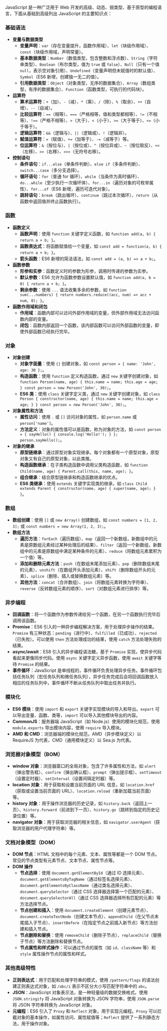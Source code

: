 JavaScript 是一种广泛用于 Web 开发的高级、动态、弱类型、基于原型的编程语言，下面从基础到高级列出 JavaScript 的主要知识点：

### 基础语法

- **变量与数据类型**
  - **变量声明**：`var`（存在变量提升，函数作用域）、`let`（块级作用域）、`const`（块级作用域，声明常量）。
  - **基本数据类型**：`Number`（数值类型，包含整数和浮点数）、`String`（字符串类型）、`Boolean`（布尔类型，值为 `true` 或 `false`）、`Null`（只有一个值 `null`，表示空对象引用）、`Undefined`（变量声明但未赋值时的默认值）、`Symbol`（ES6 新增，创建独一无二的值）。
  - **引用数据类型**：`Object`（对象类型，无序的数据集合）、`Array`（数组类型，有序的数据集合）、`Function`（函数类型，可执行的代码块）。
- **运算符**
  - **算术运算符**：`+`（加）、`-`（减）、`*`（乘）、`/`（除）、`%`（取余）、`++`（自增）、`--`（自减）。
  - **比较运算符**：`==`（相等）、`===`（严格相等，值和类型都相等）、`!=`（不相等）、`!==`（严格不相等）、`>`（大于）、`<`（小于）、`>=`（大于等于）、`<=`（小于等于）。
  - **逻辑运算符**：`&&`（逻辑与）、`||`（逻辑或）、`!`（逻辑非）。
  - **赋值运算符**：`=`（赋值）、`+=`（加等于）、`-=`（减等于）等。
  - **位运算符**：`&`（按位与）、`|`（按位或）、`^`（按位异或）、`~`（按位取反）、`<<`（左移）、`>>`（右移）、`>>>`（无符号右移）。
- **控制语句**
  - **条件语句**：`if...else`（单条件判断）、`else if`（多条件判断）、`switch...case`（多分支选择）。
  - **循环语句**：`for`（普通 for 循环）、`while`（当条件为真时循环）、`do...while`（至少执行一次循环体）、`for...in`（遍历对象的可枚举属性）、`for...of`（ES6 新增，遍历可迭代对象）。
  - **跳转语句**：`break`（跳出循环）、`continue`（跳过本次循环）、`return`（从函数中返回值并终止函数执行）。

### 函数

- **函数定义**
  - **函数声明**：使用 `function` 关键字定义函数，如 `function add(a, b) { return a + b; }`。
  - **函数表达式**：将函数赋值给一个变量，如 `const add = function(a, b) { return a + b; }`。
  - **箭头函数**：ES6 新增的简洁语法，如 `const add = (a, b) => a + b;`。
- **函数参数**
  - **形参和实参**：函数定义时的参数为形参，调用时传递的参数为实参。
  - **默认参数**：ES6 允许为函数参数设置默认值，如 `function add(a, b = 0) { return a + b; }`。
  - **剩余参数**：使用 `...` 语法收集多余的参数，如 `function sum(...numbers) { return numbers.reduce((acc, num) => acc + num, 0); }`。
- **函数作用域和闭包**
  - **作用域**：函数内部可以访问外部作用域的变量，但外部作用域无法访问函数内部的变量。
  - **闭包**：函数内部返回一个函数，该内部函数可以访问外部函数的变量，即使外部函数已经执行完毕。

### 对象

- **对象创建**
  - **对象字面量**：使用 `{}` 创建对象，如 `const person = { name: 'John', age: 30 };`。
  - **构造函数**：使用 `function` 定义构造函数，通过 `new` 关键字创建对象，如 `function Person(name, age) { this.name = name; this.age = age; } const person = new Person('John', 30);`。
  - **ES6 类**：使用 `class` 关键字定义类，通过 `new` 关键字创建对象，如 `class Person { constructor(name, age) { this.name = name; this.age = age; } } const person = new Person('John', 30);`。
- **对象属性和方法**
  - **属性访问**：使用 `.` 或 `[]` 访问对象的属性，如 `person.name` 或 `person['name']`。
  - **方法定义**：对象的属性值可以是函数，称为对象的方法，如 `const person = { sayHello() { console.log('Hello!'); } }; person.sayHello();`。
- **对象的继承**
  - **原型链继承**：通过原型对象实现继承，每个对象都有一个原型对象，原型对象又有自己的原型对象，以此类推。
  - **构造函数继承**：在子类构造函数中调用父类构造函数，如 `function Child(name, age) { Parent.call(this, name, age); }`。
  - **组合继承**：结合原型链继承和构造函数继承的优点。
  - **ES6 类继承**：使用 `extends` 关键字实现类的继承，如 `class Child extends Parent { constructor(name, age) { super(name, age); } }`。

### 数组

- **数组创建**：使用 `[]` 或 `new Array()` 创建数组，如 `const numbers = [1, 2, 3];` 或 `const numbers = new Array(1, 2, 3);`。
- **数组方法**
  - **遍历方法**：`forEach`（遍历数组）、`map`（返回一个新数组，新数组中的元素是原数组元素经过某种处理后的结果）、`filter`（返回一个新数组，新数组中的元素是原数组中满足某种条件的元素）、`reduce`（将数组元素累积为一个值）等。
  - **添加和删除元素方法**：`push`（在数组末尾添加元素）、`pop`（删除数组末尾的元素）、`unshift`（在数组开头添加元素）、`shift`（删除数组开头的元素）、`splice`（删除、插入或替换数组元素）等。
  - **其他方法**：`concat`（合并数组）、`join`（将数组元素转换为字符串）、`reverse`（反转数组元素的顺序）、`sort`（对数组元素进行排序）等。

### 异步编程

- **回调函数**：将一个函数作为参数传递给另一个函数，在另一个函数执行完毕后调用该函数。
- **Promise**：ES6 引入的一种异步编程解决方案，用于处理异步操作的结果。`Promise` 有三种状态：`pending`（进行中）、`fulfilled`（已成功）、`rejected`（已失败）。可以使用 `then` 方法处理成功的结果，使用 `catch` 方法处理失败的结果。
- **async/await**：ES8 引入的异步编程语法糖，基于 `Promise` 实现，使异步代码看起来更像同步代码。使用 `async` 关键字定义异步函数，使用 `await` 关键字等待 `Promise` 的结果。
- **事件循环**：JavaScript 是单线程的，事件循环负责处理异步任务。事件循环包括任务队列（宏任务队列和微任务队列），异步任务完成后会将回调函数放入相应的任务队列中，事件循环不断从任务队列中取出任务并执行。

### 模块化

- **ES6 模块**：使用 `import` 和 `export` 关键字实现模块的导入和导出。`export` 可以导出变量、函数、类等，`import` 可以导入其他模块导出的内容。
- **CommonJS**：服务器端 JavaScript（如 Node.js）使用的模块化规范，使用 `module.exports` 导出模块内容，使用 `require` 导入模块。
- **AMD 和 CMD**：浏览器端的模块化规范，AMD（异步模块定义）以 RequireJS 为代表，CMD（通用模块定义）以 Sea.js 为代表。

### 浏览器对象模型（BOM）

- **window 对象**：浏览器窗口的全局对象，包含了许多属性和方法，如 `alert`（弹出警告框）、`confirm`（弹出确认框）、`prompt`（弹出提示框）、`setTimeout`（设置定时器）、`setInterval`（设置间隔定时器）等。
- **location 对象**：用于获取和设置当前页面的 URL 信息，如 `location.href`（获取或设置当前页面的 URL）、`location.reload`（重新加载当前页面）等。
- **history 对象**：用于操作浏览器的历史记录，如 `history.back`（返回上一页）、`history.forward`（前进到下一页）、`history.go`（跳转到指定的历史记录位置）等。
- **navigator 对象**：用于获取浏览器的相关信息，如 `navigator.userAgent`（获取浏览器的用户代理字符串）等。

### 文档对象模型（DOM）

- **DOM 节点**：HTML 文档中的每个元素、文本、属性等都是一个 DOM 节点。常见的节点类型有元素节点、文本节点、属性节点等。
- **DOM 操作**
  - **节点选择**：使用 `document.getElementById`（通过 ID 选择元素）、`document.getElementsByTagName`（通过标签名选择元素）、`document.getElementsByClassName`（通过类名选择元素）、`document.querySelector`（通过 CSS 选择器选择第一个匹配的元素）、`document.querySelectorAll`（通过 CSS 选择器选择所有匹配的元素）等方法选择节点。
  - **节点创建和插入**：使用 `document.createElement`（创建元素节点）、`document.createTextNode`（创建文本节点）、`appendChild`（在父节点末尾插入子节点）、`insertBefore`（在指定节点之前插入新节点）等方法创建和插入节点。
  - **节点删除和替换**：使用 `removeChild`（删除子节点）、`replaceChild`（替换子节点）等方法删除和替换节点。
  - **节点属性和样式操作**：可以通过节点的属性（如 `id`、`className` 等）和 `style` 属性操作节点的属性和样式。

### 其他高级特性

- **正则表达式**：用于匹配和处理字符串的模式，使用 `/pattern/flags` 的语法创建正则表达式对象，如 `/abc/i` 表示不区分大小写匹配字符串中的 `abc`。
- **JSON**：JavaScript 对象表示法，是一种轻量级的数据交换格式。使用 `JSON.stringify` 将 JavaScript 对象转换为 JSON 字符串，使用 `JSON.parse` 将 JSON 字符串转换为 JavaScript 对象。
- **元编程**：ES6 引入了 `Proxy` 和 `Reflect` 对象，用于实现元编程。`Proxy` 可以拦截对象的基本操作，如属性访问、属性赋值等；`Reflect` 提供了一系列静态方法，用于操作对象。
